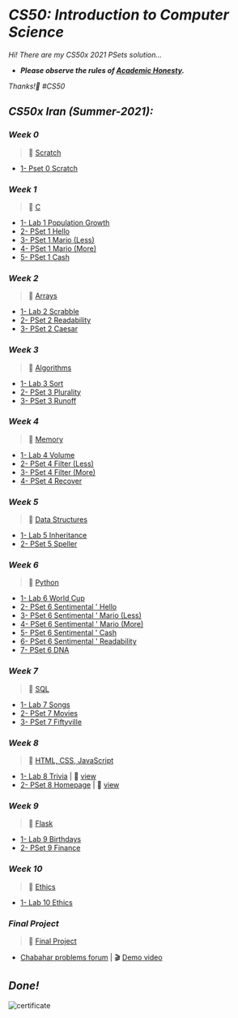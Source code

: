 # ***CS50: Introduction to Computer Science***
*Hi! There are my CS50x 2021 PSets solution...*

- ***Please observe the rules of [Academic Honesty](https://cs50.harvard.edu/x/2021/honesty).***

*Thanks!🙂 #CS50*

## ***CS50x Iran (Summer-2021):***

### ***Week 0***
> 📖 [Scratch](https://cs50.harvard.edu/x/2021/weeks/0)
- [1- Pset 0 Scratch](https://cs50.harvard.edu/x/2021/psets/0/scratch)

### ***Week 1***
> 📖 [C](https://cs50.harvard.edu/x/2021/weeks/1)
- [1- Lab 1 Population Growth](https://github.com/moqdm/CS50x/tree/main/CS50x%202021/Week%201/1-%20Lab%201%20Population%20Growth)
- [2- PSet 1 Hello](https://github.com/moqdm/CS50x/tree/main/CS50x%202021/Week%201/2-%20PSet%201%20Hello)
- [3- PSet 1 Mario (Less)](https://github.com/moqdm/CS50x/tree/main/CS50x%202021/Week%201/3-%20PSet%201%20Mario%20(Less))
- [4- PSet 1 Mario (More)](https://github.com/moqdm/CS50x/tree/main/CS50x%202021/Week%201/4-%20PSet%201%20Mario%20(More))
- [5- PSet 1 Cash](https://github.com/moqdm/CS50x/tree/main/CS50x%202021/Week%201/5-%20PSet%201%20Cash)

### ***Week 2***
> 📖 [Arrays](https://cs50.harvard.edu/x/2021/weeks/2)
- [1- Lab 2 Scrabble](https://github.com/moqdm/CS50x/tree/main/CS50x%202021/Week%202/1-%20Lab%202%20Scrabble)
- [2- PSet 2 Readability](https://github.com/moqdm/CS50x/tree/main/CS50x%202021/Week%202/2-%20PSet%202%20Readability)
- [3- PSet 2 Caesar](https://github.com/moqdm/CS50x/tree/main/CS50x%202021/Week%202/3-%20PSet%202%20Caesar)

### ***Week 3***
> 📖 [Algorithms](https://cs50.harvard.edu/x/2021/weeks/3)
- [1- Lab 3 Sort](https://github.com/moqdm/CS50x/tree/main/CS50x%202021/Week%203/1-%20Lab%203%20Sort)
- [2- PSet 3 Plurality](https://github.com/moqdm/CS50x/tree/main/CS50x%202021/Week%203/2-%20PSet%203%20Plurality)
- [3- PSet 3 Runoff](https://github.com/moqdm/CS50x/tree/main/CS50x%202021/Week%203/3-%20PSet%203%20Runoff)

### ***Week 4***
> 📖 [Memory](https://cs50.harvard.edu/x/2021/weeks/4)
- [1- Lab 4 Volume](https://github.com/moqdm/CS50x/tree/main/CS50x%202021/Week%204/1-%20Lab%204%20Volume)
- [2- PSet 4 Filter (Less)](https://github.com/moqdm/CS50x/tree/main/CS50x%202021/Week%204/2-%20PSet%204%20Filter%20(Less))
- [3- PSet 4 Filter (More)](https://github.com/moqdm/CS50x/tree/main/CS50x%202021/Week%204/3-%20PSet%204%20Filter%20(More))
- [4- PSet 4 Recover](https://github.com/moqdm/CS50x/tree/main/CS50x%202021/Week%204/4-%20PSet%204%20Recover)

### ***Week 5***
> 📖 [Data Structures](https://cs50.harvard.edu/x/2021/weeks/5)
- [1- Lab 5 Inheritance](https://github.com/moqdm/CS50x/tree/main/CS50x%202021/Week%205/1-%20Lab%205%20Inheritance)
- [2- PSet 5 Speller](https://github.com/moqdm/CS50x/tree/main/CS50x%202021/Week%205/2-%20PSet%205%20Speller)

### ***Week 6***
> 📖 [Python](https://cs50.harvard.edu/x/2021/weeks/6)
- [1- Lab 6 World Cup](https://github.com/moqdm/CS50x/tree/main/CS50x%202021/Week%206/1-%20Lab%206%20World%20Cup)
- [2- PSet 6 Sentimental ' Hello](https://github.com/moqdm/CS50x/tree/main/CS50x%202021/Week%206/2-%20PSet%206%20Sentimental%20'%20Hello)
- [3- PSet 6 Sentimental ' Mario (Less)](https://github.com/moqdm/CS50x/tree/main/CS50x%202021/Week%206/3-%20PSet%206%20Sentimental%20'%20Mario%20(Less))
- [4- PSet 6 Sentimental ' Mario (More)](https://github.com/moqdm/CS50x/tree/main/CS50x%202021/Week%206/4-%20PSet%206%20Sentimental%20'%20Mario%20(More))
- [5- PSet 6 Sentimental ' Cash](https://github.com/moqdm/CS50x/tree/main/CS50x%202021/Week%206/5-%20PSet%206%20Sentimental%20'%20Cash)
- [6- PSet 6 Sentimental ' Readability](https://github.com/moqdm/CS50x/tree/main/CS50x%202021/Week%206/6-%20PSet%206%20Sentimental%20'%20Readability)
- [7- PSet 6 DNA](https://github.com/moqdm/CS50x/tree/main/CS50x%202021/Week%206/7-%20PSet%206%20DNA)

### ***Week 7***
> 📖 [SQL](https://cs50.harvard.edu/x/2021/weeks/7)
- [1- Lab 7 Songs](https://github.com/moqdm/CS50x/tree/main/CS50x%202021/Week%207/1-%20Lab%207%20Songs)
- [2- PSet 7 Movies](https://github.com/moqdm/CS50x/tree/main/CS50x%202021/Week%207/2-%20PSet%207%20Movies)
- [3- PSet 7 Fiftyville](https://github.com/moqdm/CS50x/tree/main/CS50x%202021/Week%207/3-%20PSet%207%20Fiftyville)

### ***Week 8***
> 📖 [HTML, CSS, JavaScript](https://cs50.harvard.edu/x/2021/weeks/8)
- [1- Lab 8 Trivia](https://github.com/moqdm/CS50x/tree/main/CS50x%202021/Week%208/1-%20Lab%208%20Trivia) | 👀 [view](https://moqdm.github.io/cs50/Trivia)
- [2- PSet 8 Homepage](https://github.com/moqdm/CS50x/tree/main/CS50x%202021/Week%208/2-%20PSet%208%20Homepage) | 👀 [view](https://moqdm.github.io/cs50/Homepage)

### ***Week 9***
> 📖 [Flask](https://cs50.harvard.edu/x/2021/weeks/9)
- [1- Lab 9 Birthdays](https://github.com/moqdm/CS50x/tree/main/CS50x%202021/Week%209/1-%20Lab%209%20Birthdays)
- [2- PSet 9 Finance](https://github.com/moqdm/CS50x/tree/main/CS50x%202021/Week%209/2-%20PSet%209%20Finance)

### ***Week 10***
> 📖 [Ethics](https://cs50.harvard.edu/x/2021/weeks/10)
- [1- Lab 10 Ethics](https://github.com/moqdm/CS50x/tree/main/CS50x%202021/Week%2010/1-%20Lab%2010%20Ethics)

### ***Final Project***
> 📖 [Final Project](https://cs50.harvard.edu/x/2021/project/)
- [Chabahar problems forum](https://github.com/moqdm/CS50x/tree/main/CS50x%202021/Final%20Project) | 🎬 [Demo video](https://youtu.be/KIOLI9Wfjzw)

## ***Done!***

![certificate](https://b2n.ir/p06790)

